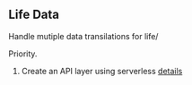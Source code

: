 ## Life Data

Handle mutiple data transilations for life/ 

Priority. 
1. Create an API layer using serverless [details](https://github.com/coronasafe/life/issues/231)
